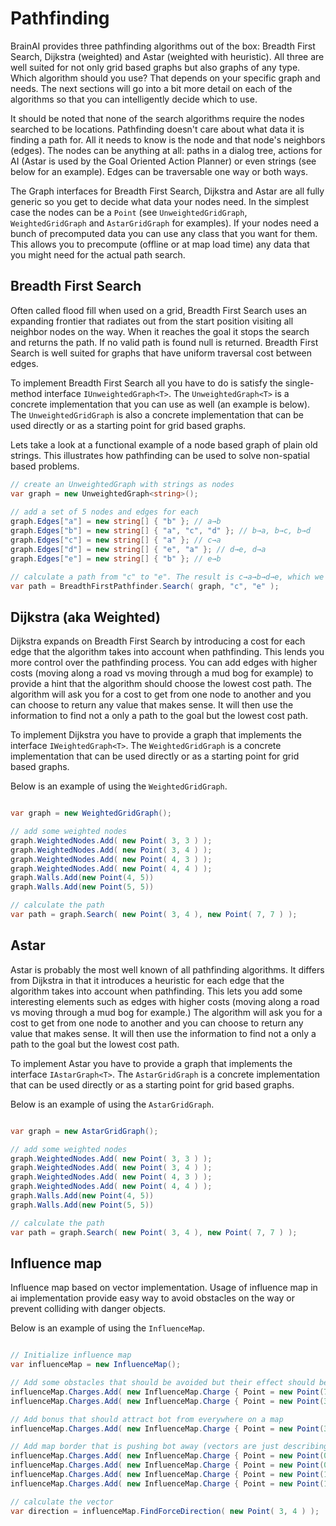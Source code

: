 Pathfinding
==========
BrainAI provides three pathfinding algorithms out of the box: Breadth First Search, Dijkstra (weighted) and Astar (weighted with heuristic). 
All three are well suited for not only grid based graphs but also graphs of any type. 
Which algorithm should you use? 
That depends on your specific graph and needs. 
The next sections will go into a bit more detail on each of the algorithms so that you can intelligently decide which to use.

It should be noted that none of the search algorithms require the nodes searched to be locations. 
Pathfinding doesn't care about what data it is finding a path for. 
All it needs to know is the node and that node's neighbors (edges). 
The nodes can be anything at all: paths in a dialog tree, actions for AI (Astar is used by the Goal Oriented Action Planner) or even strings (see below for an example). 
Edges can be traversable one way or both ways.

The Graph interfaces for Breadth First Search, Dijkstra and Astar are all fully generic so you get to decide what data your nodes need. 
In the simplest case the nodes can be a `Point` (see `UnweightedGridGraph`, `WeightedGridGraph` and `AstarGridGraph` for examples). 
If your nodes need a bunch of precomputed data you can use any class that you want for them. 
This allows you to precompute (offline or at map load time) any data that you might need for the actual path search.

## Breadth First Search
Often called flood fill when used on a grid, Breadth First Search uses an expanding frontier that radiates out from the start position visiting all neighbor nodes on the way. 
When it reaches the goal it stops the search and returns the path. 
If no valid path is found null is returned. 
Breadth First Search is well suited for graphs that have uniform traversal cost between edges.

To implement Breadth First Search all you have to do is satisfy the single-method interface `IUnweightedGraph<T>`. 
The `UnweightedGraph<T>` is a concrete implementation that you can use as well (an example is below). 
The `UnweightedGridGraph` is also a concrete implementation that can be used directly or as a starting point for grid based graphs. 

Lets take a look at a functional example of a node based graph of plain old strings. 
This illustrates how pathfinding can be used to solve non-spatial based problems.


```csharp
// create an UnweightedGraph with strings as nodes
var graph = new UnweightedGraph<string>();
	
// add a set of 5 nodes and edges for each
graph.Edges["a"] = new string[] { "b" }; // a→b
graph.Edges["b"] = new string[] { "a", "c", "d" }; // b→a, b→c, b→d
graph.Edges["c"] = new string[] { "a" }; // c→a
graph.Edges["d"] = new string[] { "e", "a" }; // d→e, d→a
graph.Edges["e"] = new string[] { "b" }; // e→b

// calculate a path from "c" to "e". The result is c→a→b→d→e, which we can confirm by looking at the edge comments above.
var path = BreadthFirstPathfinder.Search( graph, "c", "e" );
```


## Dijkstra (aka Weighted)
Dijkstra expands on Breadth First Search by introducing a cost for each edge that the algorithm takes into account when pathfinding. 
This lends you more control over the pathfinding process. 
You can add edges with higher costs (moving along a road vs moving through a mud bog for example) to provide a hint that the algorithm should choose the lowest cost path. 
The algorithm will ask you for a cost to get from one node to another and you can choose to return any value that makes sense. 
It will then use the information to find not a only a path to the goal but the lowest cost path.

To implement Dijkstra you have to provide a graph that implements the interface `IWeightedGraph<T>`. 
The `WeightedGridGraph` is a concrete implementation that can be used directly or as a starting point for grid based graphs. 

Below is an example of using the `WeightedGridGraph`. 

```csharp

var graph = new WeightedGridGraph();

// add some weighted nodes
graph.WeightedNodes.Add( new Point( 3, 3 ) );
graph.WeightedNodes.Add( new Point( 3, 4 ) );
graph.WeightedNodes.Add( new Point( 4, 3 ) );
graph.WeightedNodes.Add( new Point( 4, 4 ) );
graph.Walls.Add(new Point(4, 5))
graph.Walls.Add(new Point(5, 5))

// calculate the path
var path = graph.Search( new Point( 3, 4 ), new Point( 7, 7 ) );
```


## Astar
Astar is probably the most well known of all pathfinding algorithms. 
It differs from Dijkstra in that it introduces a heuristic for each edge that the algorithm takes into account when pathfinding. 
This lets you add some interesting elements such as edges with higher costs (moving along a road vs moving through a mud bog for example.) 
The algorithm will ask you for a cost to get from one node to another and you can choose to return any value that makes sense. 
It will then use the information to find not a only a path to the goal but the lowest cost path.

To implement Astar you have to provide a graph that implements the interface `IAstarGraph<T>`.
The `AstarGridGraph` is a concrete implementation that can be used directly or as a starting point for grid based graphs. 

Below is an example of using the `AstarGridGraph`. 


```csharp

var graph = new AstarGridGraph();

// add some weighted nodes
graph.WeightedNodes.Add( new Point( 3, 3 ) );
graph.WeightedNodes.Add( new Point( 3, 4 ) );
graph.WeightedNodes.Add( new Point( 4, 3 ) );
graph.WeightedNodes.Add( new Point( 4, 4 ) );
graph.Walls.Add(new Point(4, 5))
graph.Walls.Add(new Point(5, 5))

// calculate the path
var path = graph.Search( new Point( 3, 4 ), new Point( 7, 7 ) );
```



## Influence map
Influence map based on vector implementation.
Usage of influence map in ai implementation provide easy way to avoid obstacles on the way or prevent colliding with danger objects.

Below is an example of using the `InfluenceMap`. 


```csharp

// Initialize influence map
var influenceMap = new InfluenceMap();

// Add some obstacles that should be avoided but their effect should be on a very close distance
influenceMap.Charges.Add( new InfluenceMap.Charge { Point = new Point(70, 10), Value = -5120000, Fading = InfluenceMap.QuadQuadDistanceFading });
influenceMap.Charges.Add( new InfluenceMap.Charge { Point = new Point(30, 50), Value = -5120000, Fading = InfluenceMap.QuadQuadDistanceFading });

// Add bonus that should attract bot from everywhere on a map
influenceMap.Charges.Add( new InfluenceMap.Charge { Point = new Point(30, 30), Value = 320,      Fading = InfluenceMap.ConstantFading });

// Add map border that is pushing bot away (vectors are just describing perpendicular to the wall and it direction does not metter. Use Value to attract or push away.)
influenceMap.Charges.Add( new InfluenceMap.Charge { Point = new Point(0,     0), Value = -640000,  Fading = new WallDistanceFading( 0,  1) });
influenceMap.Charges.Add( new InfluenceMap.Charge { Point = new Point(0,     0), Value = -640000,  Fading = new WallDistanceFading( 1,  0) });
influenceMap.Charges.Add( new InfluenceMap.Charge { Point = new Point(100, 100), Value = -640000,  Fading = new WallDistanceFading( 1,  0) });
influenceMap.Charges.Add( new InfluenceMap.Charge { Point = new Point(100, 100), Value = -640000,  Fading = new WallDistanceFading( 0,  1) });

// calculate the vector
var direction = influenceMap.FindForceDirection( new Point( 3, 4 ) );
```
